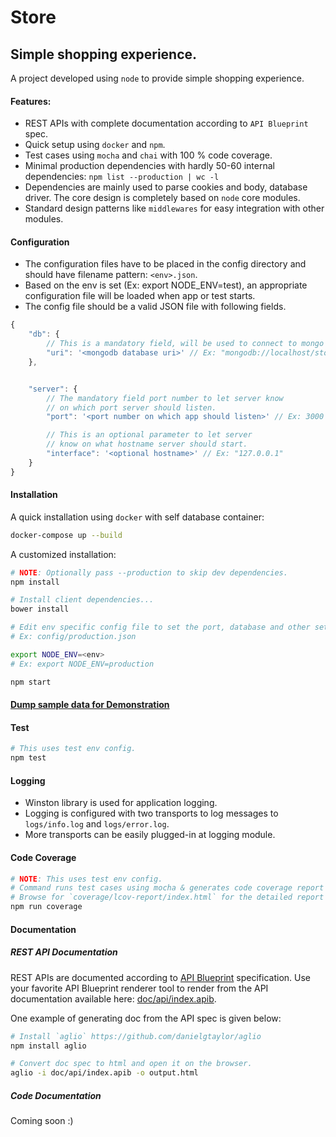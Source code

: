 Store
===

Simple shopping experience.
------

A project developed using `node` to provide simple shopping experience.

#### Features:
 * REST APIs with complete documentation according to `API Blueprint` spec.
 * Quick setup using `docker` and `npm`.
 * Test cases using `mocha` and `chai` with 100 % code coverage.
 * Minimal production dependencies with hardly 50-60 internal dependencies: `npm list --production | wc -l`
 * Dependencies are mainly used to parse cookies and body, database driver. The core design is completely based on `node` core modules.
 * Standard design patterns like `middlewares` for easy integration with other modules.

#### Configuration
 * The configuration files have to be placed in the config directory and should have filename pattern: `<env>.json`.
 * Based on the env is set (Ex: export NODE_ENV=test), an appropriate configuration file will be loaded when app or test starts.
 * The config file should be a valid JSON file with following fields.

```js
{
    "db": {
        // This is a mandatory field, will be used to connect to mongo db server.
        "uri": '<mongodb database uri>' // Ex: "mongodb://localhost/store"
    },


    "server": {
        // The mandatory field port number to let server know
        // on which port server should listen.
        "port": '<port number on which app should listen>' // Ex: 3000

        // This is an optional parameter to let server
        // know on what hostname server should start.
        "interface": '<optional hostname>' // Ex: "127.0.0.1"
    }
}
```


#### Installation

A quick installation using `docker` with self database container:

``` bash
docker-compose up --build
```

A customized installation:
```bash
# NOTE: Optionally pass --production to skip dev dependencies.
npm install

# Install client dependencies...
bower install

# Edit env specific config file to set the port, database and other settings.
# Ex: config/production.json

export NODE_ENV=<env>
# Ex: export NODE_ENV=production

npm start
```

#### [Dump sample data for Demonstration](https://github.com/royalpinto/store/tree/dev/demo)

#### Test
```bash
# This uses test env config.
npm test
```

#### Logging
 * Winston library is used for application logging.
 * Logging is configured with two transports to log messages to `logs/info.log` and `logs/error.log`.
 * More transports can be easily plugged-in at logging module.

#### Code Coverage

```bash
# NOTE: This uses test env config.
# Command runs test cases using mocha & generates code coverage report using istanbul.
# Browse for `coverage/lcov-report/index.html` for the detailed report upon completion.
npm run coverage
```


#### Documentation

##### REST API Documentation
REST APIs are documented according to [API Blueprint](https://apiblueprint.org/) specification. Use your favorite API Blueprint renderer tool to render from the API documentation available here: [doc/api/index.apib](https://github.com/royalpinto/store/blob/dev/doc/api/index.apib).

One example of generating doc from the API spec is given below:
```bash
# Install `aglio` https://github.com/danielgtaylor/aglio
npm install aglio

# Convert doc spec to html and open it on the browser.
aglio -i doc/api/index.apib -o output.html
```

##### Code Documentation
Coming soon :)
